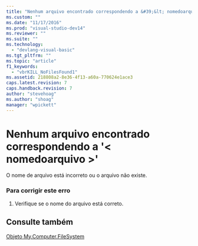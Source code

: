 ```yaml
---
title: "Nenhum arquivo encontrado correspondendo a &#39;&lt; nomedoarquivo &gt;&#39; | Microsoft Docs"
ms.custom: ""
ms.date: "11/17/2016"
ms.prod: "visual-studio-dev14"
ms.reviewer: ""
ms.suite: ""
ms.technology: 
  - "devlang-visual-basic"
ms.tgt_pltfrm: ""
ms.topic: "article"
f1_keywords: 
  - "vbrKILL_NoFilesFound1"
ms.assetid: 218808a2-8e36-4f13-a60a-770624e1ace3
caps.latest.revision: 7
caps.handback.revision: 7
author: "stevehoag"
ms.author: "shoag"
manager: "wpickett"
---
```

# Nenhum arquivo encontrado correspondendo a &#39;&lt; nomedoarquivo &gt;&#39;
O nome de arquivo está incorreto ou o arquivo não existe.  
  
### Para corrigir este erro  
  
1.  Verifique se o nome do arquivo está correto.  
  
## Consulte também  
 [Objeto My.Computer.FileSystem](../../visual-basic/language-reference/objects/my-computer-filesystem-object.md)